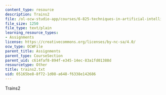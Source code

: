```yaml
---
content_type: resource
description: Trains2
file: /ol-ocw-studio-app/courses/6-825-techniques-in-artificial-intelligence-sma-5504-fall-2002/05165be88f721d08a648f6338e142686_trains2.txt
file_size: 1250
file_type: text/plain
learning_resource_types:
- Assignments
license: https://creativecommons.org/licenses/by-nc-sa/4.0/
ocw_type: OCWFile
parent_title: Assignments
parent_type: CourseSection
parent_uid: c614faf8-894f-e345-14ec-83a1fd01388d
resourcetype: Other
title: trains2.txt
uid: 05165be8-8f72-1d08-a648-f6338e142686
---
```

Trains2